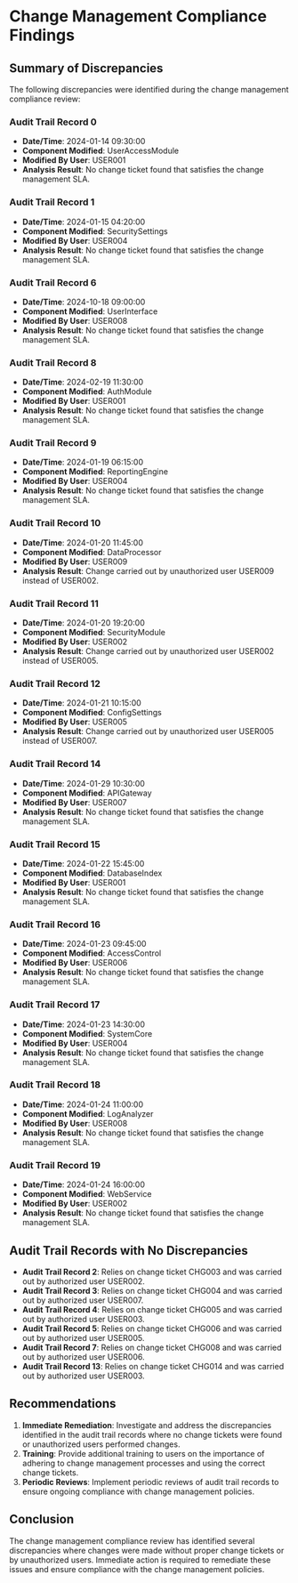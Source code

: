 # Change Management Compliance Findings

## Summary of Discrepancies

The following discrepancies were identified during the change management compliance review:

### Audit Trail Record 0
- **Date/Time**: 2024-01-14 09:30:00
- **Component Modified**: UserAccessModule
- **Modified By User**: USER001
- **Analysis Result**: No change ticket found that satisfies the change management SLA.

### Audit Trail Record 1
- **Date/Time**: 2024-01-15 04:20:00
- **Component Modified**: SecuritySettings
- **Modified By User**: USER004
- **Analysis Result**: No change ticket found that satisfies the change management SLA.

### Audit Trail Record 6
- **Date/Time**: 2024-10-18 09:00:00
- **Component Modified**: UserInterface
- **Modified By User**: USER008
- **Analysis Result**: No change ticket found that satisfies the change management SLA.

### Audit Trail Record 8
- **Date/Time**: 2024-02-19 11:30:00
- **Component Modified**: AuthModule
- **Modified By User**: USER001
- **Analysis Result**: No change ticket found that satisfies the change management SLA.

### Audit Trail Record 9
- **Date/Time**: 2024-01-19 06:15:00
- **Component Modified**: ReportingEngine
- **Modified By User**: USER004
- **Analysis Result**: No change ticket found that satisfies the change management SLA.

### Audit Trail Record 10
- **Date/Time**: 2024-01-20 11:45:00
- **Component Modified**: DataProcessor
- **Modified By User**: USER009
- **Analysis Result**: Change carried out by unauthorized user USER009 instead of USER002.

### Audit Trail Record 11
- **Date/Time**: 2024-01-20 19:20:00
- **Component Modified**: SecurityModule
- **Modified By User**: USER002
- **Analysis Result**: Change carried out by unauthorized user USER002 instead of USER005.

### Audit Trail Record 12
- **Date/Time**: 2024-01-21 10:15:00
- **Component Modified**: ConfigSettings
- **Modified By User**: USER005
- **Analysis Result**: Change carried out by unauthorized user USER005 instead of USER007.

### Audit Trail Record 14
- **Date/Time**: 2024-01-29 10:30:00
- **Component Modified**: APIGateway
- **Modified By User**: USER007
- **Analysis Result**: No change ticket found that satisfies the change management SLA.

### Audit Trail Record 15
- **Date/Time**: 2024-01-22 15:45:00
- **Component Modified**: DatabaseIndex
- **Modified By User**: USER001
- **Analysis Result**: No change ticket found that satisfies the change management SLA.

### Audit Trail Record 16
- **Date/Time**: 2024-01-23 09:45:00
- **Component Modified**: AccessControl
- **Modified By User**: USER006
- **Analysis Result**: No change ticket found that satisfies the change management SLA.

### Audit Trail Record 17
- **Date/Time**: 2024-01-23 14:30:00
- **Component Modified**: SystemCore
- **Modified By User**: USER004
- **Analysis Result**: No change ticket found that satisfies the change management SLA.

### Audit Trail Record 18
- **Date/Time**: 2024-01-24 11:00:00
- **Component Modified**: LogAnalyzer
- **Modified By User**: USER008
- **Analysis Result**: No change ticket found that satisfies the change management SLA.

### Audit Trail Record 19
- **Date/Time**: 2024-01-24 16:00:00
- **Component Modified**: WebService
- **Modified By User**: USER002
- **Analysis Result**: No change ticket found that satisfies the change management SLA.

## Audit Trail Records with No Discrepancies
- **Audit Trail Record 2**: Relies on change ticket CHG003 and was carried out by authorized user USER002.
- **Audit Trail Record 3**: Relies on change ticket CHG004 and was carried out by authorized user USER007.
- **Audit Trail Record 4**: Relies on change ticket CHG005 and was carried out by authorized user USER003.
- **Audit Trail Record 5**: Relies on change ticket CHG006 and was carried out by authorized user USER005.
- **Audit Trail Record 7**: Relies on change ticket CHG008 and was carried out by authorized user USER006.
- **Audit Trail Record 13**: Relies on change ticket CHG014 and was carried out by authorized user USER003.

## Recommendations
1. **Immediate Remediation**: Investigate and address the discrepancies identified in the audit trail records where no change tickets were found or unauthorized users performed changes.
2. **Training**: Provide additional training to users on the importance of adhering to change management processes and using the correct change tickets.
3. **Periodic Reviews**: Implement periodic reviews of audit trail records to ensure ongoing compliance with change management policies.

## Conclusion
The change management compliance review has identified several discrepancies where changes were made without proper change tickets or by unauthorized users. Immediate action is required to remediate these issues and ensure compliance with the change management policies.
```